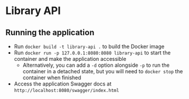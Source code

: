 # Library API

## Running the application

- Run `docker build -t library-api .` to build the Docker image
- Run `docker run -p 127.0.0.1:8080:8080 library-api` to start the container and make the application accessible
  - Alternatively, you can add a `-d` option alongside `-p` to run the container in a detached state, but you will need to `docker stop` the container when finished
- Access the application Swagger docs at `http://localhost:8080/swagger/index.html`